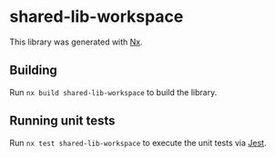 # shared-lib-workspace

This library was generated with [Nx](https://nx.dev).

## Building

Run `nx build shared-lib-workspace` to build the library.

## Running unit tests

Run `nx test shared-lib-workspace` to execute the unit tests via [Jest](https://jestjs.io).
